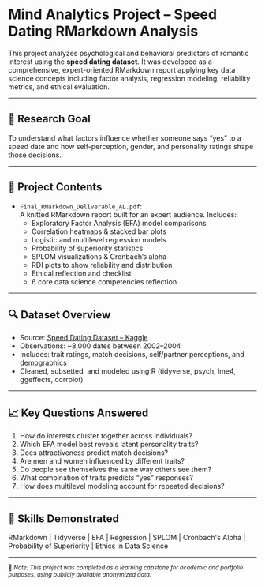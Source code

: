 # Mind Analytics Project – Speed Dating RMarkdown Analysis

This project analyzes psychological and behavioral predictors of romantic interest using the **speed dating dataset**. It was developed as a comprehensive, expert-oriented RMarkdown report applying key data science concepts including factor analysis, regression modeling, reliability metrics, and ethical evaluation.

---

## 🧠 Research Goal

To understand what factors influence whether someone says “yes” to a speed date and how self-perception, gender, and personality ratings shape those decisions.

---

## 📂 Project Contents

- `Final_RMarkdown_Deliverable_AL.pdf`:  
  A knitted RMarkdown report built for an expert audience. Includes:
  - Exploratory Factor Analysis (EFA) model comparisons
  - Correlation heatmaps & stacked bar plots
  - Logistic and multilevel regression models
  - Probability of superiority statistics
  - SPLOM visualizations & Cronbach’s alpha
  - RDI plots to show reliability and distribution
  - Ethical reflection and checklist
  - 6 core data science competencies reflection

---

## 🔍 Dataset Overview

- Source: [Speed Dating Dataset – Kaggle](https://www.kaggle.com/annavictoria/speed-dating-experiment)  
- Observations: ~8,000 dates between 2002–2004  
- Includes: trait ratings, match decisions, self/partner perceptions, and demographics  
- Cleaned, subsetted, and modeled using R (tidyverse, psych, lme4, ggeffects, corrplot)

---

## 📈 Key Questions Answered

1. How do interests cluster together across individuals?
2. Which EFA model best reveals latent personality traits?
3. Does attractiveness predict match decisions?
4. Are men and women influenced by different traits?
5. Do people see themselves the same way others see them?
6. What combination of traits predicts “yes” responses?
7. How does multilevel modeling account for repeated decisions?

---

## 🧠 Skills Demonstrated

RMarkdown | Tidyverse | EFA | Regression | SPLOM | Cronbach's Alpha | Probability of Superiority | Ethics in Data Science

---

<sub>📘 *Note: This project was completed as a learning capstone for academic and portfolio purposes, using publicly available anonymized data.*</sub>
